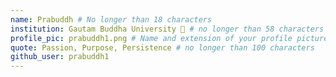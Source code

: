 ```yaml
---
name: Prabuddh # No longer than 18 characters
institution: Gautam Buddha University 🚩 # no longer than 58 characters
profile_pic: prabuddh1.png # Name and extension of your profile picture(ex. mona.png)
quote: Passion, Purpose, Persistence # no longer than 100 characters
github_user: prabuddh1
---
```

